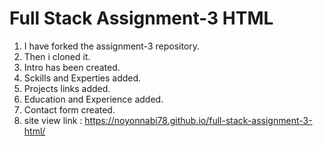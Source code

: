  # Full Stack Assignment-3 HTML
 

 1. I have forked the assignment-3 repository.
 2. Then i cloned it. 
 3. Intro has been created.
 4. Sckills and Experties added.
 5. Projects links added. 
 6. Education and Experience added.
 7. Contact form created. 
 8. site view link : https://noyonnabi78.github.io/full-stack-assignment-3-html/


